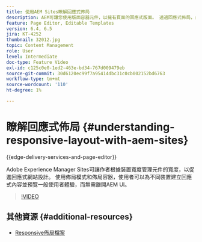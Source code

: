 ```yaml
---
title: 使用AEM Sites瞭解回應式佈局
description: AEM可讓您使用版面容器元件，以擁有頁面的回應式版面。 透過回應式佈局，內容作者可以為不同裝置建立回應式內容，並在AEM中預覽一般使用者體驗。
feature: Page Editor, Editable Templates
version: 6.4, 6.5
jira: KT-4252
thumbnail: 32012.jpg
topic: Content Management
role: User
level: Intermediate
doc-type: Feature Video
exl-id: c125c0e0-1ed2-463e-bd34-767d009479eb
source-git-commit: 30d6120ec99f7a95414dbc31c0cb002152bd6763
workflow-type: tm+mt
source-wordcount: '110'
ht-degree: 1%

---
```


# 瞭解回應式佈局 {#understanding-responsive-layout-with-aem-sites}

{{edge-delivery-services-and-page-editor}}

Adobe Experience Manager Sites可讓作者根據裝置寬度管理元件的寬度，以促進回應式網站設計。 使用佈局模式和佈局容器，使用者可以為不同裝置建立回應式內容並預覽一般使用者體驗，而無需離開AEM UI。

>[!VIDEO](https://video.tv.adobe.com/v/32012?quality=12&learn=on)

## 其他資源 {#additional-resources}

* [Responsive佈局檔案](https://experienceleague.adobe.com/docs/experience-manager-65/authoring/siteandpage/responsive-layout.html)
